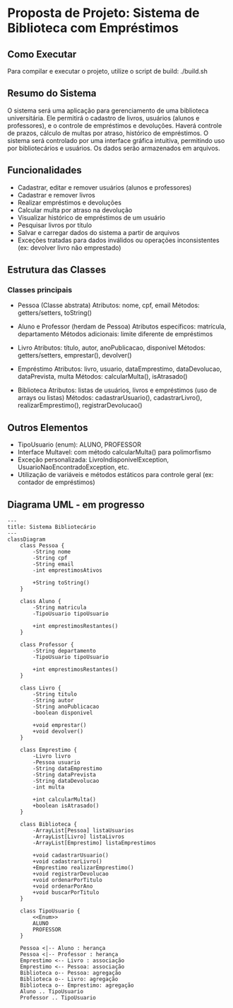 # Proposta de Projeto: Sistema de Biblioteca com Empréstimos

## Como Executar
Para compilar e executar o projeto, utilize o script de build:
./build.sh

## Resumo do Sistema
O sistema será uma aplicação para gerenciamento de uma biblioteca universitária. Ele permitirá o cadastro de livros, usuários (alunos e professores), e o controle de empréstimos e devoluções. Haverá controle de prazos, cálculo de multas por atraso, histórico de empréstimos. O sistema será controlado por uma interface gráfica intuitiva, permitindo uso por bibliotecários e usuários. Os dados serão armazenados em arquivos.

## Funcionalidades
- Cadastrar, editar e remover usuários (alunos e professores)
- Cadastrar e remover livros
- Realizar empréstimos e devoluções
- Calcular multa por atraso na devolução
- Visualizar histórico de empréstimos de um usuário
- Pesquisar livros por título
- Salvar e carregar dados do sistema a partir de arquivos
- Exceções tratadas para dados inválidos ou operações inconsistentes (ex: devolver livro não emprestado)


## Estrutura das Classes
### Classes principais
- Pessoa (Classe abstrata)
Atributos: nome, cpf, email
Métodos: getters/setters, toString()

- Aluno e Professor (herdam de Pessoa)
Atributos específicos: matrícula, departamento
Métodos adicionais: limite diferente de empréstimos

- Livro
Atributos: título, autor, anoPublicacao, disponivel
Métodos: getters/setters, emprestar(), devolver()

- Empréstimo
Atributos: livro, usuario, dataEmprestimo, dataDevolucao, dataPrevista, multa
Métodos: calcularMulta(), isAtrasado()

- Biblioteca
Atributos: listas de usuários, livros e empréstimos (uso de arrays ou listas)
Métodos: cadastrarUsuario(), cadastrarLivro(), realizarEmprestimo(), registrarDevolucao()

## Outros Elementos
- TipoUsuario (enum): ALUNO, PROFESSOR
- Interface Multavel: com método calcularMulta() para polimorfismo
- Exceção personalizada: LivroIndisponivelException, UsuarioNaoEncontradoException, etc.
- Utilização de variáveis e métodos estáticos para controle geral (ex: contador de empréstimos)

## Diagrama UML - em progresso
```mermaid
---
title: Sistema Bibliotecário
---
classDiagram
    class Pessoa {
        -String nome
        -String cpf
        -String email
        -int emprestimosAtivos

        +String toString()
    }

    class Aluno {
        -String matricula
        -TipoUsuario tipoUsuario

        +int emprestimosRestantes()
    }

    class Professor {
        -String departamento
        -TipoUsuario tipoUsuario

        +int emprestimosRestantes()
    }

    class Livro {
        -String titulo
        -String autor
        -String anoPublicacao
        -boolean disponivel

        +void emprestar()
        +void devolver()
    }

    class Emprestimo {
        -Livro livro
        -Pessoa usuario
        -String dataEmprestimo
        -String dataPrevista
        -String dataDevolucao
        -int multa

        +int calcularMulta()
        +boolean isAtrasado()
    }

    class Biblioteca {
        -ArrayList[Pessoa] listaUsuarios
        -ArrayList[Livro] listaLivros
        -ArrayList[Emprestimo] listaEmprestimos

        +void cadastrarUsuario()
        +void cadastrarLivro()
        +Emprestimo realizarEmprestimo()
        +void registrarDevolucao
        +void ordenarPorTitulo
        +void ordenarPorAno
        +void buscarPorTitulo
    }

    class TipoUsuario {
        <<Enum>>
        ALUNO
        PROFESSOR
    }

    Pessoa <|-- Aluno : herança
    Pessoa <|-- Professor : herança
    Emprestimo <-- Livro : associação
    Emprestimo <-- Pessoa: associação
    Biblioteca o-- Pessoa: agregação
    Biblioteca o-- Livro: agregação
    Biblioteca o-- Emprestimo: agregação
    Aluno .. TipoUsuario
    Professor .. TipoUsuario
```